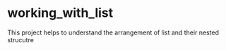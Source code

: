 # working_with_list
This project helps to understand the arrangement of list and their nested strucutre
